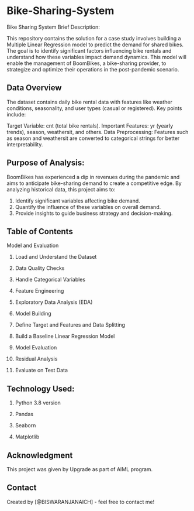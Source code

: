 # Bike-Sharing-System
Bike Sharing System
Brief Description:

This repository contains the solution for a case study involves building a Multiple Linear Regression model to predict the demand for shared bikes. 
The goal is to identify significant factors influencing bike rentals and understand how these variables impact demand dynamics. 
This model will enable the management of BoomBikes, a bike-sharing provider, to strategize and optimize their operations in the post-pandemic scenario.

## Data Overview
The dataset contains daily bike rental data with features like weather conditions, seasonality, and user types (casual or registered). Key points include:

Target Variable: cnt (total bike rentals).
Important Features: yr (yearly trends), season, weathersit, and others.
Data Preprocessing: Features such as season and weathersit are converted to categorical strings for better interpretability.

## Purpose of Analysis:

BoomBikes has experienced a dip in revenues during the pandemic and aims to anticipate bike-sharing demand to create a competitive edge. 
By analyzing historical data, this project aims to:

1. Identify significant variables affecting bike demand.
2. Quantify the influence of these variables on overall demand.
3. Provide insights to guide business strategy and decision-making.

## Table of Contents
Model and Evaluation

1. Load and Understand the Dataset

2. Data Quality Checks
   
3. Handle Categorical Variables

4. Feature Engineering

5. Exploratory Data Analysis (EDA)

6. Model Building

7. Define Target and Features and Data Splitting

8. Build a Baseline Linear Regression Model

9. Model Evaluation

10. Residual Analysis

11. Evaluate on Test Data


## Technology Used:

1. Python 3.8 version
   
2. Pandas

3. Seaborn
   
4. Matplotlib

## Acknowledgment
This project was given by Upgrade as part of AIML program.

## Contact
Created by [@BISWARANJANAICH] - feel free to contact me!
